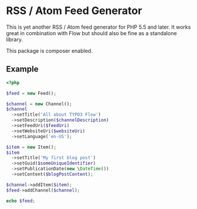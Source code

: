 RSS / Atom Feed Generator
=========================

This is yet another RSS / Atom feed generator for PHP 5.5 and later. It works great
in combination with Flow but should also be fine as a standalone library.

This package is composer enabled.

Example
-------

```php
<?php

$feed = new Feed();

$channel = new Channel();
$channel
  ->setTitle('All about TYPO3 Flow')
  ->setDescription($channelDescription)
  ->setFeedUri($feedUri)
  ->setWebsiteUri($websiteUri)
  ->setLanguage('en-US');

$item = new Item();
$item
  ->setTitle('My first blog post')
  ->setGuid($someUniqueIdentifier)
  ->setPublicationDate(new \DateTime())
  ->setContent($blogPostContent);

$channel->addItem($item);
$feed->addChannel($channel);

echo $feed;

```
